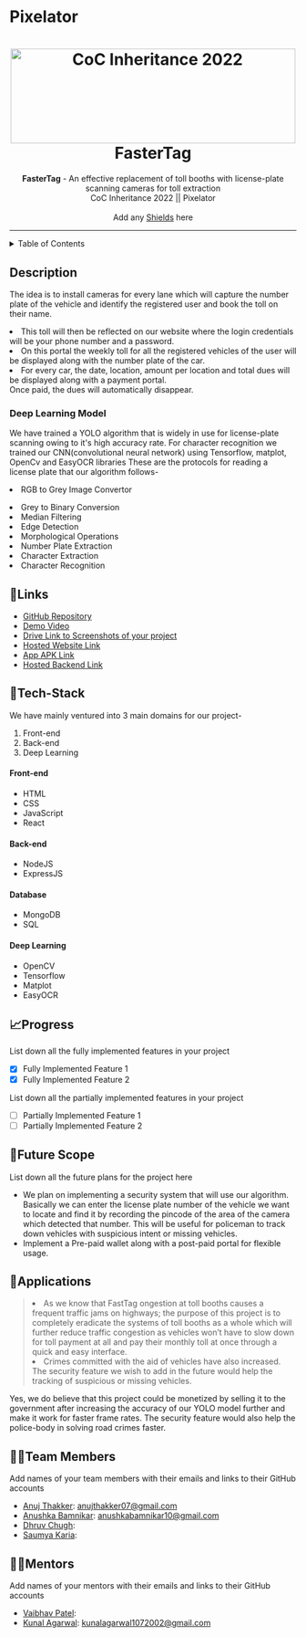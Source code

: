 # Pixelator
<h1 align="center">
  <a href="https://github.com/CommunityOfCoders/Inheritance-2022">
    <img src="https://res.cloudinary.com/dn6vz8exv/image/upload/v1665664791/inh_zzefoy.jpg" alt="CoC Inheritance 2022" width="500" height="166">
  </a>
  <br>
  FasterTag
</h1>

<div align="center">
   <strong>FasterTag</strong> - An effective replacement of toll booths with license-plate scanning cameras for toll extraction<br>
  CoC Inheritance 2022 || Pixelator <br> <br>
  Add any <a href="https://shields.io/">Shields</a> here
</div>
<hr>

<details>
<summary>Table of Contents</summary>

- [Description](#description)
- [Links](#links)
- [Tech Stack](#tech-stack)
- [Progress](#progress)
- [Future Scope](#future-scope)
- [Applications](#applications)
- [Project Setup](#project-setup)
- [Usage](#usage)
- [Team Members](#team-members)
- [Mentors](#mentors)
- [Screenshots](#screenshots)

</details>


## Description
The idea is to install cameras for every lane which will capture the number plate of the vehicle and identify the registered user and book the toll on their name.
<li>This toll will then be reflected on our website where the login credentials will be your phone number and a password. <li>On this portal the weekly toll for all the registered vehicles of the user will be displayed along with the number plate of the car. <li>For every car, the date, location, amount per location and total dues will be displayed along with a payment portal.<br> Once paid, the dues will automatically disappear.

### Deep Learning Model
We have trained a YOLO algorithm that is widely in use for license-plate scanning owing to it's high accuracy rate. For character recognition we trained our CNN(convolutional neural network) using Tensorflow, matplot, OpenCv and EasyOCR libraries These are the protocols for reading a license plate that our algorithm follows-<li>RGB to Grey Image Convertor
<li>Grey to Binary Conversion
<li>Median Filtering
<li>Edge Detection
<li>Morphological Operations
<li>Number Plate Extraction
<li>Character Extraction
<li>Character Recognition

## 🔗Links

- [GitHub Repository]()
- [Demo Video]()
- [Drive Link to Screenshots of your project]()
- [Hosted Website Link]()
- [App APK Link]()
- [Hosted Backend Link]()

## 🤖Tech-Stack

We have mainly ventured into 3 main domains for our project-<ol>
<li>Front-end <li>Back-end <li>Deep Learning</ol>

#### Front-end
- HTML
- CSS
- JavaScript
- React

#### Back-end
- NodeJS
- ExpressJS


#### Database
- MongoDB
- SQL


#### Deep Learning
- OpenCV
- Tensorflow
- Matplot
- EasyOCR

## 📈Progress

List down all the fully implemented features in your project

- [x] Fully Implemented Feature 1 
- [x] Fully Implemented Feature 2

List down all the partially implemented features in your project

- [ ] Partially Implemented Feature 1 
- [ ] Partially Implemented Feature 2

## 🔮Future Scope

List down all the future plans for the project here

- We plan on implementing a security system that will use our algorithm. Basically we can enter the license plate number of the vehicle we want to locate and find it by recording the pincode of the area of the camera which detected that number. This will be useful for policeman to track down vehicles with suspicious intent or missing vehicles. 
- Implement a Pre-paid wallet along with a post-paid portal for flexible usage.

 ## 💸Applications

> <li> As we know that FastTag ongestion at toll booths causes a frequent traffic jams on highways; the purpose of this project is to completely eradicate the systems of toll booths as a whole which will further reduce traffic congestion as vehicles won’t have to slow down for toll payment at all and pay their monthly toll at once through a quick and easy interface.
> <li> Crimes committed with the aid of vehicles have also increased. The security feature we wish to add in the future would help the tracking of suspicious or missing vehicles.
Yes, we do believe that this project could be monetized by selling it to the government after increasing the accuracy of our YOLO model further and make it work for faster frame rates. The security feature would also help the police-body in solving road crimes faster.

## 👨‍💻Team Members

Add names of your team members with their emails and links to their GitHub accounts

- [Anuj Thakker](https://github.com/AnujT07): anujthakker07@gmail.com 
- [Anushka Bamnikar](https://github.com/anushka1073): anushkabamnikar10@gmail.com
- [Dhruv Chugh](https://github.com/DC2K3):  
- [Saumya Karia](https://github.com/GothamKnights27): 

## 👨‍🏫Mentors

Add names of your mentors with their emails and links to their GitHub accounts

- [Vaibhav Patel](https://github.com/noobCoderVP): 
- [Kunal Agarwal](https://github.com/https://github.com/KunalA18): kunalagarwal1072002@gmail.com
